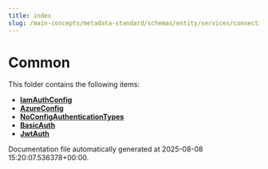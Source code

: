 ```yaml
---
title: index
slug: /main-concepts/metadata-standard/schemas/entity/services/connections/database/common
---
```


# Common

This folder contains the following items:

- [**IamAuthConfig**](/main-concepts/metadata-standard/schemas/entity/services/connections/database/common/iamauthconfig)
- [**AzureConfig**](/main-concepts/metadata-standard/schemas/entity/services/connections/database/common/azureconfig)
- [**NoConfigAuthenticationTypes**](/main-concepts/metadata-standard/schemas/entity/services/connections/database/common/noconfigauthenticationtypes)
- [**BasicAuth**](/main-concepts/metadata-standard/schemas/entity/services/connections/database/common/basicauth)
- [**JwtAuth**](/main-concepts/metadata-standard/schemas/entity/services/connections/database/common/jwtauth)


Documentation file automatically generated at 2025-08-08 15:20:07.536378+00:00.
